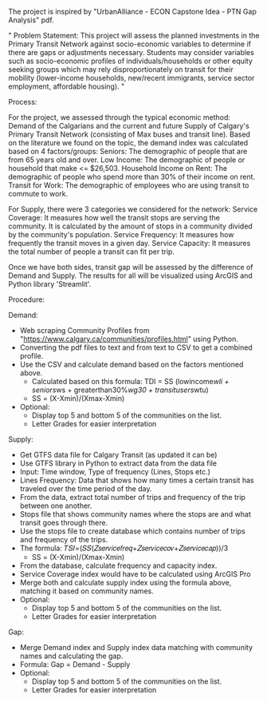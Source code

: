 The project is inspired by "UrbanAlliance - ECON Capstone Idea - PTN Gap Analysis" pdf.

"
Problem Statement: 
This project will assess the planned investments in the Primary Transit Network against socio-economic variables to determine if there are gaps or adjustments necessary. Students may consider variables such as socio-economic profiles of individuals/households or other equity seeking groups which may rely disproportionately on transit for their mobility (lower-income households, new/recent immigrants, service sector employment, affordable housing).
"

Process:

For the project, we assessed through the typical economic method: Demand of the Calgarians and the current and future Supply of Calgary's Primary Transit Network (consisting of Max buses and transit line). Based on the literature we found on the topic, the demand index was calculated based on 4 factors/groups:
Seniors: The demographic of people that are from 65 years old and over.
Low Income: The demographic of people or household that make <= $26,503.
Household Income on Rent: The demographic of people who spend more than 30% of their income on rent.
Transit for Work: The demographic of employees who are using transit to commute to work.

For Supply, there were 3 categories we considered for the network:
Service Coverage: It measures how well the transit stops are serving the community. It is calculated by the amount of stops in a community divided by the community's population.
Service Frequency: It measures how frequently the transit moves in a given day.
Service Capacity: It measures the total number of people a transit can fit per trip.

Once we have both sides, transit gap will be assessed by the difference of Demand and Supply. The results for all will be visualized using ArcGIS and Python library 'Streamlit'.

Procedure:

Demand:
- Web scraping Community Profiles from "https://www.calgary.ca/communities/profiles.html" using Python.
- Converting the pdf files to text and from text to CSV to get a combined profile.
- Use the CSV and calculate demand based on the factors mentioned above.
    - Calculated based on this formula: TDI = SS (lowincome*wli + seniors*ws + greaterthan30%*wg30 + transitusers*wtu)
    - SS = (X-Xmin)/(Xmax-Xmin)
- Optional:
    - Display top 5 and bottom 5 of the communities on the list.
    - Letter Grades for easier interpretation

Supply:
- Get GTFS data file for Calgary Transit (as updated it can be)
- Use GTFS library in Python to extract data from the data file
- Input: Time window, Type of frequency (Lines, Stops etc.)
- Lines Frequency: Data that shows how many times a certain transit has traveled over the time period of the day.
- From the data, extract total number of trips and frequency of the trip between one another.
- Stops file that shows community names where the stops are and what transit goes through there.
- Use the stops file to create database which contains number of trips and frequency of the trips.
- The formula: 𝑇𝑆𝐼=(𝑆𝑆(𝑍𝑠𝑒𝑟𝑣𝑖𝑐𝑒𝑓𝑟𝑒𝑞+𝑍𝑠𝑒𝑟𝑣𝑖𝑐𝑒𝑐𝑜𝑣+𝑍𝑠𝑒𝑟𝑣𝑖𝑐𝑒𝑐𝑎𝑝))/3
    - SS = (X-Xmin)/(Xmax-Xmin)
- From the database, calculate frequency and capacity index.
- Service Coverage index would have to be calculated using ArcGIS Pro
- Merge both and calculate supply index using the formula above, matching it based on community names.
- Optional:
    - Display top 5 and bottom 5 of the communities on the list.
    - Letter Grades for easier interpretation

Gap:
- Merge Demand index and Supply index data matching with community names and calculating the gap.
- Formula: Gap = Demand - Supply
- Optional:
    - Display top 5 and bottom 5 of the communities on the list.
    - Letter Grades for easier interpretation
